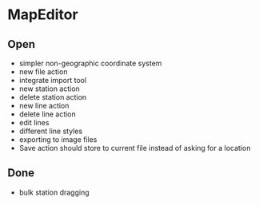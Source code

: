 # MapEditor

## Open
* simpler non-geographic coordinate system
* new file action
* integrate import tool
* new station action
* delete station action
* new line action
* delete line action
* edit lines
* different line styles
* exporting to image files
* Save action should store to current file instead of asking
  for a location

## Done
* bulk station dragging
